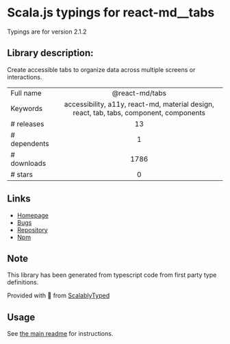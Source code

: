 
# Scala.js typings for react-md__tabs

Typings are for version 2.1.2

## Library description:
Create accessible tabs to organize data across multiple screens or interactions.

|                    |                 |
| ------------------ | :-------------: |
| Full name          | @react-md/tabs |
| Keywords           | accessibility, a11y, react-md, material design, react, tab, tabs, component, components |
| # releases         | 13 |
| # dependents       | 1 |
| # downloads        | 1786 |
| # stars            | 0 |

## Links
- [Homepage](https://react-md.dev/packages/tabs/demos)
- [Bugs](https://github.com/mlaursen/react-md/issues)
- [Repository](https://github.com/mlaursen/react-md)
- [Npm](https://www.npmjs.com/package/%40react-md%2Ftabs)
    


## Note
This library has been generated from typescript code from first party type definitions.

Provided with :purple_heart: from [ScalablyTyped](https://github.com/oyvindberg/ScalablyTyped)

## Usage
See [the main readme](../../readme.md) for instructions.


